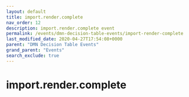 ```yaml
---
layout: default
title: import.render.complete
nav_order: 12
description: import.render.complete event
permalink: /events/dmn-decision-table-events/import-render-complete
last_modified_date: 2020-04-27T17:54:08+0000
parent: "DMN Decision Table Events"
grand_parent: "Events"
search_exclude: true
---
```


# import.render.complete
